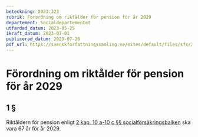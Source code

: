 ```yaml
---
beteckning: 2023:323
rubrik: Förordning om riktålder för pension för år 2029
departement: Socialdepartementet
utfardad_datum: 2023-05-25
ikraft_datum: 2023-07-01
publicerad_datum: 2023-07-26
pdf_url: https://svenskforfattningssamling.se/sites/default/files/sfs/2023-05/SFS2023-323.pdf
---
```


# Förordning om riktålder för pension för år 2029

## 1 §

Riktåldern för pension enligt [2 kap. 10 a-10 c §§ socialförsäkringsbalken](https://selex.se/eli/sfs/2010/110#kap2.10a) ska vara 67 år för år 2029.